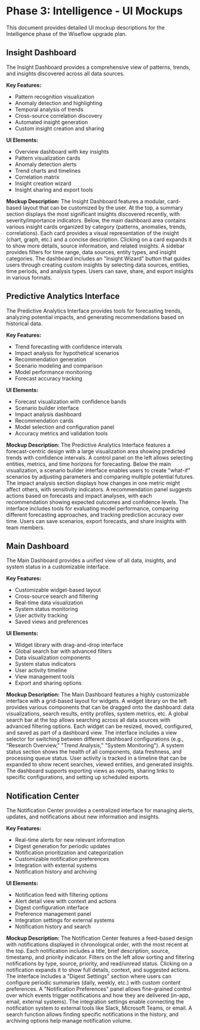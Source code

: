 # Phase 3: Intelligence - UI Mockups

This document provides detailed UI mockup descriptions for the Intelligence phase of the Wiseflow upgrade plan.

## Insight Dashboard

The Insight Dashboard provides a comprehensive view of patterns, trends, and insights discovered across all data sources.

**Key Features:**
- Pattern recognition visualization
- Anomaly detection and highlighting
- Temporal analysis of trends
- Cross-source correlation discovery
- Automated insight generation
- Custom insight creation and sharing

**UI Elements:**
- Overview dashboard with key insights
- Pattern visualization cards
- Anomaly detection alerts
- Trend charts and timelines
- Correlation matrix
- Insight creation wizard
- Insight sharing and export tools

**Mockup Description:**
The Insight Dashboard features a modular, card-based layout that can be customized by the user. At the top, a summary section displays the most significant insights discovered recently, with severity/importance indicators. Below, the main dashboard area contains various insight cards organized by category (patterns, anomalies, trends, correlations). Each card provides a visual representation of the insight (chart, graph, etc.) and a concise description. Clicking on a card expands it to show more details, source information, and related insights. A sidebar provides filters for time range, data sources, entity types, and insight categories. The dashboard includes an "Insight Wizard" button that guides users through creating custom insights by selecting data sources, entities, time periods, and analysis types. Users can save, share, and export insights in various formats.

## Predictive Analytics Interface

The Predictive Analytics Interface provides tools for forecasting trends, analyzing potential impacts, and generating recommendations based on historical data.

**Key Features:**
- Trend forecasting with confidence intervals
- Impact analysis for hypothetical scenarios
- Recommendation generation
- Scenario modeling and comparison
- Model performance monitoring
- Forecast accuracy tracking

**UI Elements:**
- Forecast visualization with confidence bands
- Scenario builder interface
- Impact analysis dashboard
- Recommendation cards
- Model selection and configuration panel
- Accuracy metrics and validation tools

**Mockup Description:**
The Predictive Analytics Interface features a forecast-centric design with a large visualization area showing predicted trends with confidence intervals. A control panel on the left allows selecting entities, metrics, and time horizons for forecasting. Below the main visualization, a scenario builder interface enables users to create "what-if" scenarios by adjusting parameters and comparing multiple potential futures. The impact analysis section displays how changes in one metric might affect others, with sensitivity indicators. A recommendation panel suggests actions based on forecasts and impact analyses, with each recommendation showing expected outcomes and confidence levels. The interface includes tools for evaluating model performance, comparing different forecasting approaches, and tracking prediction accuracy over time. Users can save scenarios, export forecasts, and share insights with team members.

## Main Dashboard

The Main Dashboard provides a unified view of all data, insights, and system status in a customizable interface.

**Key Features:**
- Customizable widget-based layout
- Cross-source search and filtering
- Real-time data visualization
- System status monitoring
- User activity tracking
- Saved views and preferences

**UI Elements:**
- Widget library with drag-and-drop interface
- Global search bar with advanced filters
- Data visualization components
- System status indicators
- User activity timeline
- View management tools
- Export and sharing options

**Mockup Description:**
The Main Dashboard features a highly customizable interface with a grid-based layout for widgets. A widget library on the left provides various components that can be dragged onto the dashboard: data visualizations, search results, entity profiles, system metrics, etc. A global search bar at the top allows searching across all data sources with advanced filtering options. Each widget can be resized, moved, configured, and saved as part of a dashboard view. The interface includes a view selector for switching between different dashboard configurations (e.g., "Research Overview," "Trend Analysis," "System Monitoring"). A system status section shows the health of all components, data freshness, and processing queue status. User activity is tracked in a timeline that can be expanded to show recent searches, viewed entities, and generated insights. The dashboard supports exporting views as reports, sharing links to specific configurations, and setting up scheduled exports.

## Notification Center

The Notification Center provides a centralized interface for managing alerts, updates, and notifications about new information and insights.

**Key Features:**
- Real-time alerts for new relevant information
- Digest generation for periodic updates
- Notification prioritization and categorization
- Customizable notification preferences
- Integration with external systems
- Notification history and archiving

**UI Elements:**
- Notification feed with filtering options
- Alert detail view with context and actions
- Digest configuration interface
- Preference management panel
- Integration settings for external systems
- Notification history and search

**Mockup Description:**
The Notification Center features a feed-based design with notifications displayed in chronological order, with the most recent at the top. Each notification includes a title, brief description, source, timestamp, and priority indicator. Filters on the left allow sorting and filtering notifications by type, source, priority, and read/unread status. Clicking on a notification expands it to show full details, context, and suggested actions. The interface includes a "Digest Settings" section where users can configure periodic summaries (daily, weekly, etc.) with custom content preferences. A "Notification Preferences" panel allows fine-grained control over which events trigger notifications and how they are delivered (in-app, email, external systems). The integration settings enable connecting the notification system to external tools like Slack, Microsoft Teams, or email. A search function allows finding specific notifications in the history, and archiving options help manage notification volume.